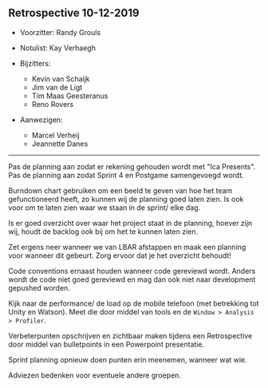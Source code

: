 ## Retrospective 10-12-2019

* Voorzitter: Randy Grouls

* Notulist: Kay Verhaegh

* Bijzitters:
  - Kevin van Schaijk
  - Jim van de Ligt
  - Tim Maas Geesteranus
  - Reno Rovers
  
* Aanwezigen:
  - Marcel Verheij
  - Jeannette Danes
  
---

Pas de planning aan zodat er rekening gehouden wordt met "Ica Presents".
Pas de planning aan zodat Sprint 4 en Postgame samengevoegd wordt.

Burndown chart gebruiken om een beeld te geven van hoe het team gefunctioneerd heeft, zo kunnen wij de planning goed laten zien. Is ook voor om te laten zien waar we staan in de sprint/ elke dag.

Is er goed overzicht over waar het project staat in de planning, hoever zijn wij, houdt de backlog ook bij om het te kunnen laten zien.

Zet ergens neer wanneer we van LBAR afstappen en maak een planning voor wanneer dit gebeurt. Zorg ervoor dat je het overzicht behoudt!

Code conventions ernaast houden wanneer code gereviewd wordt. Anders wordt de code niet goed gereviewd en mag dan ook niet naar development gepushed worden.

Kijk naar de performance/ de load op de mobile telefoon (met betrekking tot Unity en Watson).
Meet die door middel van tools en de `Window > Analysis > Profiler`.

Verbeterpunten opschrijven en zichtbaar maken tijdens een Retrospective door middel van bulletpoints in een Powerpoint presentatie.


Sprint planning opnieuw doen punten erin meenemen, wanneer wat wie.

Adviezen bedenken voor eventuele andere groepen.
